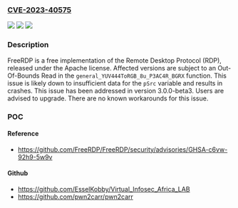 ### [CVE-2023-40575](https://cve.mitre.org/cgi-bin/cvename.cgi?name=CVE-2023-40575)
![](https://img.shields.io/static/v1?label=Product&message=FreeRDP&color=blue)
![](https://img.shields.io/static/v1?label=Version&message=%3D%20%3E%3D%203.0.0-beta1%2C%20%3C%203.0.0-beta3%20&color=brighgreen)
![](https://img.shields.io/static/v1?label=Vulnerability&message=CWE-125%3A%20Out-of-bounds%20Read&color=brighgreen)

### Description

FreeRDP is a free implementation of the Remote Desktop Protocol (RDP), released under the Apache license. Affected versions are subject to an Out-Of-Bounds Read in the `general_YUV444ToRGB_8u_P3AC4R_BGRX` function. This issue is likely down to insufficient data for the `pSrc` variable and results in crashes. This issue has been addressed in version 3.0.0-beta3. Users are advised to upgrade. There are no known workarounds for this issue.

### POC

#### Reference
- https://github.com/FreeRDP/FreeRDP/security/advisories/GHSA-c6vw-92h9-5w9v

#### Github
- https://github.com/EsselKobby/Virtual_Infosec_Africa_LAB
- https://github.com/pwn2carr/pwn2carr

